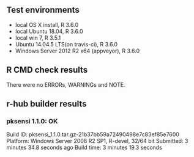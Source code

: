 ## Test environments
* local OS X install, R 3.6.0
* local Ubuntu 18.04, R 3.6.0
* local win 7, R 3.5.1
* Ubuntu 14.04.5 LTS(on travis-ci), R 3.6.0
* Windows Server 2012 R2 x64 (appveyor), R 3.6.0


## R CMD check results
There were no ERRORs, WARNINGs and NOTE.

## r-hub builder results

### pksensi 1.1.0: OK

Build ID:	pksensi_1.1.0.tar.gz-21b37bb59a72490498e7c83ef85e7600
Platform:	Windows Server 2008 R2 SP1, R-devel, 32/64 bit
Submitted:	3 minutes 34.8 seconds ago
Build time:	3 minutes 19.3 seconds

